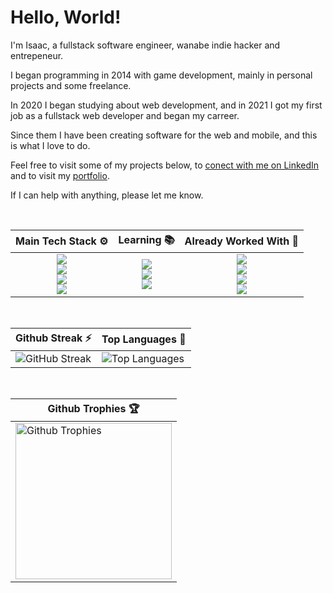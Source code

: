 # Hello, World!

I'm Isaac, a fullstack software engineer, wanabe indie hacker and entrepeneur.

I began programming in 2014 with game development, mainly in personal projects and some freelance.

In 2020 I began studying about web development, and in 2021 I got my first job as a fullstack web developer and began my carreer.

Since them I have been creating software for the web and mobile, and this is what I love to do.

Feel free to visit some of my projects below, to [conect with me on LinkedIn](https://www.linkedin.com/in/isaac-muniz/) and to visit my [portfolio](https://isaacmuniz.vercel.app).

If I can help with anything, please let me know.

<br/>

<div align="center">
  <table>
    <thead>
      <tr>
        <th style="text-align: center;">
          Main Tech Stack ⚙️
        </th>
        <th style="text-align: center;">
          Learning 📚️
        </th>
        <th style="text-align: center;">
          Already Worked With 💾
        </th>
      </tr>
    </thead>
    <tbody>
      <tr>
        <!-- Main Tech Stack -->
        <td>
          <div align="center">
            <img src="https://skills.syvixor.com/api/icons?i=reactjs,nextjs,tailwindcss,zod"
            />
            <br/>
            <img src="https://skills.syvixor.com/api/icons?i=prisma,jwt,jest,zustand"
            />
            <br/>
            <img src="https://skills.syvixor.com/api/icons?i=nodejs,nestjs,postgresql,docker"
            />
            <br/>
            <img src="https://skills.syvixor.com/api/icons?i=typescript,javascript"
            />
          </div>
        </td>
        <!-- Studying -->
        <td>
          <div align="center">
            <img src="https://skills.syvixor.com/api/icons?i=angular,reactnative"
            />
            <br/>
            <img src="https://skills.syvixor.com/api/icons?i=django,dotnet" />
            <br/>
            <img src="https://skills.syvixor.com/api/icons?i=python,csharp" />
          </div>
        </td>
        <!-- Already Worked With -->
        <td>
          <div align="center">
            <img src="https://skills.syvixor.com/api/icons?i=flutter,bootstrap" />
            <br/>
            <img src="https://skills.syvixor.com/api/icons?i=redux,reacthookform,reactquery"
            />
            <br/>
            <img src="https://skills.syvixor.com/api/icons?i=expressjs,mysql,sequelize"
            />
            <br/>
            <img src="https://skills.syvixor.com/api/icons?i=php" />
          </div>
        </td>
      </tr>
    </tbody>
  </table>
  <br/>
  <table>
    <thead>
      <tr>
        <th style="text-align: center;">
          Github Streak ⚡️
        </th>
        <th style="text-align: center;">
          Top Languages 📜
        </th>
      </tr>
    </thead>
    <tbody>
      <tr>
        <!-- Streak -->
        <td>
          <img src="https://gh-streaks-isaacmuniz.vercel.app?user=codigoisaac&background=000000&border=B9F9F8&stroke=B9F9F8&ring=0E9F44&fire=0E9F44&currStreakNum=B9F9F8&sideNums=B9F9F8&currStreakLabel=F06292&sideLabels=F06292&dates=0E9F44&excludeDaysLabel=0E9F44"
          alt="GitHub Streak">
        </td>
        <!-- Top Languages -->
        <td>
          <img src="https://gh-stats-isaacmuniz.vercel.app/api/top-langs/?username=codigoisaac&theme=radical&layout=compact&title_color=F06292&text_color=0E9F44&border_color=B9F9F8&bg_color=000"
          alt="Top Languages" />
        </td>
      </tr>
    </tbody>
  </table>
  <br/>
  <!-- Trophies -->
  <table>
    <thead>
      <tr>
        <th style="text-align: center;">
          Github Trophies 🏆️
        </th>
      </tr>
    </thead>
    <tbody>
      <tr>
        <td>
          <img src="https://gh-trophies-isaacmuniz.vercel.app?username=codigoisaac&theme=radical&margin-w=5&margin-h=5&no-frame=true&no-bg=false&row=2&column=3"
          height="250" alt="Github Trophies" />
        </td>
      </tr>
    </tbody>
  </table>
  <!-- [![Isaac's github activity graph](https://github-readme-activity-graph.vercel.app/graph?username=codigoisaac&bg_color=0d1117&color=b9f9f8&line=b9f9f8&point=0e9f44&area=true&area_color=0e9f44&hide_border=true)](https://github.com/ashutosh00710/github-readme-activity-graph)
  -->
</div>

